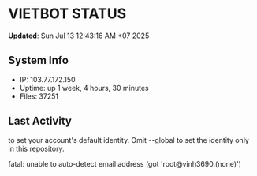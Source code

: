 # VIETBOT STATUS
**Updated**: Sun Jul 13 12:43:16 AM +07 2025

## System Info
- IP: 103.77.172.150
- Uptime: up 1 week, 4 hours, 30 minutes
- Files: 37251

## Last Activity

to set your account's default identity.
Omit --global to set the identity only in this repository.

fatal: unable to auto-detect email address (got 'root@vinh3690.(none)')

